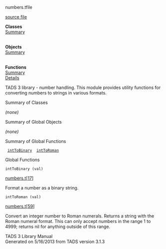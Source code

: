 <span class="title">numbers.t</span><span class="type">file</span>

[source file](../source/numbers.t.html)

**Classes**  
[Summary](#_ClassSummary_)  
 

**Objects**  
[Summary](#_ObjectSummary_)  
 

**Functions**  
[Summary](#_FunctionSummary_)  
[Details](#_Functions_)

<div class="fdesc">

TADS 3 library - number handling. This module provides utility functions
for converting numbers to strings in various formats.

</div>

<span id="_ClassSummary_"></span>

<div class="mjhd">

<span class="hdln">Summary of Classes</span>  

</div>

*(none)* <span id="_ObjectSummary_"></span>

<div class="mjhd">

<span class="hdln">Summary of Global Objects</span>  

</div>

*(none)* <span id="FunctionSummary_"></span>

<div class="mjhd">

<span class="hdln">Summary of Global Functions</span>  

</div>

` `[`intToBinary`](#intToBinary)`  `[`intToRoman`](#intToRoman)`  `

<span id="_Functions_"></span>

<div class="mjhd">

<span class="hdln">Global Functions</span>  

</div>

<span id="intToBinary"></span>

`intToBinary (val)`

[numbers.t](../file/numbers.t.html)\[[17](../source/numbers.t.html#17)\]

<div class="desc">

Format a number as a binary string.

</div>

<span id="intToRoman"></span>

`intToRoman (val)`

[numbers.t](../file/numbers.t.html)\[[59](../source/numbers.t.html#59)\]

<div class="desc">

Convert an integer number to Roman numerals. Returns a string with the
Roman numeral format. This can only accept numbers in the range 1 to
4999; returns nil for anything outside of this range.

</div>

<div class="ftr">

TADS 3 Library Manual  
Generated on 5/16/2013 from TADS version 3.1.3

</div>
